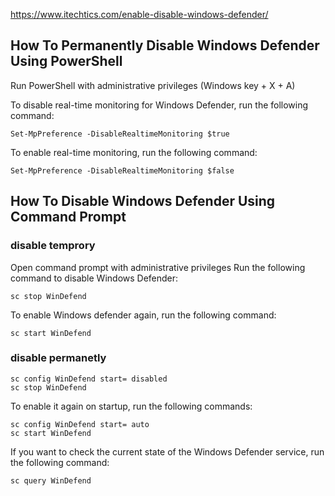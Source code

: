 https://www.itechtics.com/enable-disable-windows-defender/

## How To Permanently Disable Windows Defender Using PowerShell

Run PowerShell with administrative privileges (Windows key + X + A)

To disable real-time monitoring for Windows Defender, run the following command:
```
Set-MpPreference -DisableRealtimeMonitoring $true
```
To enable real-time monitoring, run the following command:
```
Set-MpPreference -DisableRealtimeMonitoring $false
```

## How To Disable Windows Defender Using Command Prompt

### disable temprory
Open command prompt with administrative privileges
Run the following command to disable Windows Defender:
```
sc stop WinDefend
```
To enable Windows defender again, run the following command:
```
sc start WinDefend
```

### disable permanetly
```
sc config WinDefend start= disabled
sc stop WinDefend
```

To enable it again on startup, run the following commands:
```
sc config WinDefend start= auto
sc start WinDefend
```
If you want to check the current state of the Windows Defender service, run the following command:
```
sc query WinDefend
```
